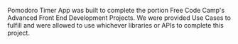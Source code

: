 Pomodoro Timer App was built to complete the portion Free Code Camp's Advanced Front End Development Projects. We were provided Use Cases to fulfill and were allowed to use whichever libraries or APIs to complete this project. 